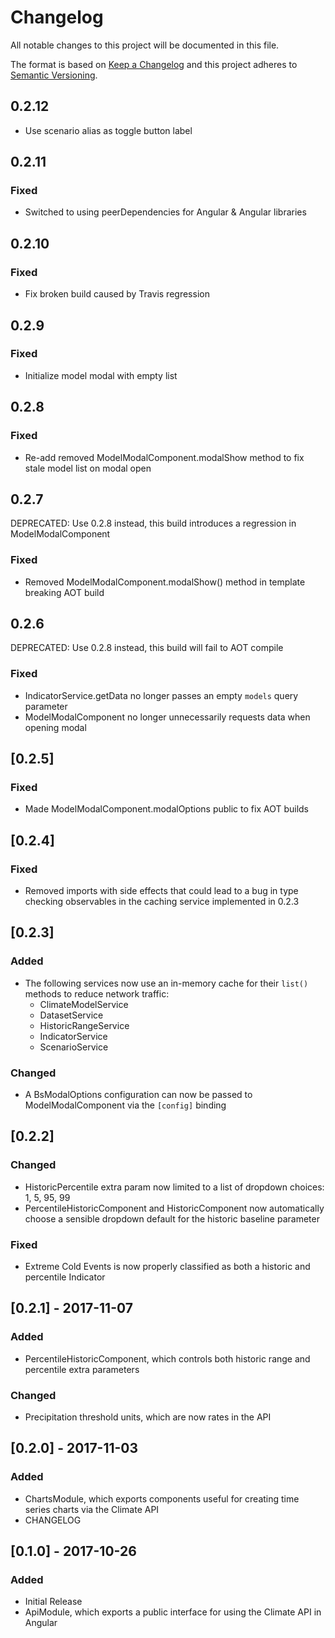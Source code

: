 # Changelog
All notable changes to this project will be documented in this file.

The format is based on [Keep a Changelog](http://keepachangelog.com/en/1.0.0/)
and this project adheres to [Semantic Versioning](http://semver.org/spec/v2.0.0.html).

## 0.2.12
- Use scenario alias as toggle button label

## 0.2.11
### Fixed
- Switched to using peerDependencies for Angular & Angular libraries

## 0.2.10
### Fixed
- Fix broken build caused by Travis regression

## 0.2.9
### Fixed
- Initialize model modal with empty list

## 0.2.8
### Fixed
- Re-add removed ModelModalComponent.modalShow method to fix stale model list on modal open

## 0.2.7

DEPRECATED: Use 0.2.8 instead, this build introduces a regression in ModelModalComponent

### Fixed
- Removed ModelModalComponent.modalShow() method in template breaking AOT build

## 0.2.6

DEPRECATED: Use 0.2.8 instead, this build will fail to AOT compile

### Fixed
- IndicatorService.getData no longer passes an empty `models` query parameter
- ModelModalComponent no longer unnecessarily requests data when opening modal

## [0.2.5]
### Fixed
- Made ModelModalComponent.modalOptions public to fix AOT builds

## [0.2.4]
### Fixed
- Removed imports with side effects that could lead to a bug in type checking observables in the caching service implemented in 0.2.3

## [0.2.3]
### Added
- The following services now use an in-memory cache for their `list()` methods to reduce network traffic:
  - ClimateModelService
  - DatasetService
  - HistoricRangeService
  - IndicatorService
  - ScenarioService
### Changed
- A BsModalOptions configuration can now be passed to ModelModalComponent via the `[config]` binding

## [0.2.2]
### Changed
- HistoricPercentile extra param now limited to a list of dropdown choices: 1, 5, 95, 99
- PercentileHistoricComponent and HistoricComponent now automatically choose a sensible dropdown
  default for the historic baseline parameter
### Fixed
- Extreme Cold Events is now properly classified as both a historic and percentile Indicator

## [0.2.1] - 2017-11-07
### Added
- PercentileHistoricComponent, which controls both historic range and percentile extra parameters

### Changed
- Precipitation threshold units, which are now rates in the API

## [0.2.0] - 2017-11-03
### Added
- ChartsModule, which exports components useful for creating time series charts via the Climate API
- CHANGELOG

## [0.1.0] - 2017-10-26
### Added
- Initial Release
- ApiModule, which exports a public interface for using the Climate API in Angular
